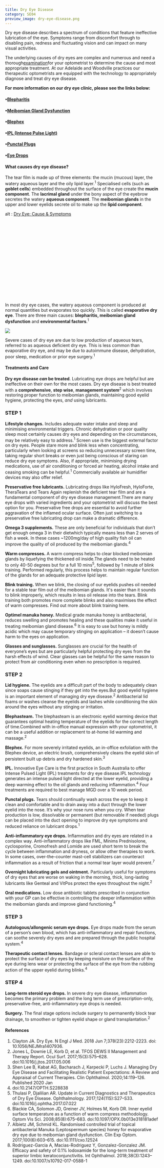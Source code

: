 ```yaml
---
title: Dry Eye Disease
category: SE04
preview_image: dry-eye-disease.png
---
```

<div class="employee-heading"> <p>

Dry eye disease describes a spectrum of conditions that feature ineffective lubrication of the eye. Symptoms range from discomfort through to disabling pain, redness and fluctuating vision and can impact on many visual activities.

The underlying causes of dry eyes are complex and numerous and need a thorough[examination](https://www.innovativeeyecare.com.au/what-we-do/eye-exam)for your optometrist to determine the cause and most appropriate treatment. At our Adelaide and Woodville practices our therapeutic optometrists are equipped with the technology to appropriately diagnose and treat dry eye disease.

**For more information on our dry eye clinic, please see the links below:**

#### •[Blepharitis](https://www.innovativeeyecare.com.au/what-we-do/blepharitis)

#### •[Meibomian Gland Dysfunction](https://www.innovativeeyecare.com.au/what-we-do/meibomian-gland-dysfunction)

#### •[Blephex](https://www.innovativeeyecare.com.au/what-we-do/blephex)

#### •[IPL (Intense Pulse Light)](https://www.innovativeeyecare.com.au/what-we-do/ipl)

#### •[Punctal Plugs](https://www.innovativeeyecare.com.au/what-we-do/punctal-plugs)

#### •[Eye Drops](https://www.innovativeeyecare.com.au/what-we-do/eye-drops)

</p></div>

#### What causes dry eye disease?

The tear film is made up of three elements: the mucin (mucous) layer, the watery aqueous layer and the oily lipid layer.<sup>1</sup> Specialised cells (such as **goblet cells**) embedded throughout the surface of the eye create the **mucin component**. The **lacrimal gland** under the bony aspect of the eyebrow secretes the watery **aqueous component**. The **meibomian glands** in the upper and lower eyelids secrete oil to make up the **lipid component**.

<div class="myWrapper" style="position: relative; padding-bottom: 56.25%; height: 0;"><!--\\\\\\\\\\\\\\\\\\[if IE]><iframe frameborder="0" type="text/html" src="https://2689-2347.captiv8online.com/animations/embed/one/dry-eye-cause-symptoms?player_width=100%&player_height=100%&site_company_language=34&autostart=false" width="100%" height="100%" style="position:absolute;top:0;left:0;width:100%;height:100%;"></iframe><!\\\\\\\\\\\\\\\\\\[endif]--><!--\\\\\\\\\\\\\\\\\\[if !IE]> <--><object data="https://2689-2347.captiv8online.com/animations/embed/one/dry-eye-cause-symptoms?player_width=100%&player_height=100%&site_company_language=34&autostart=false" type="text/html" width="100%" height="100%" style="position:absolute;top:0;left:0;width:100%;height:100%;">  alt : <a href="https://2689-2347.captiv8online.com/animations/embed/one/dry-eye-cause-symptoms?player_width=100%&player_height=100%&site_company_language=34&autostart=false">Dry Eye: Cause & Symptoms</a></object><!--> <!\\\\\\\\\\\\\\\\\\[endif]--></div>

In most dry eye cases, the watery aqueous component is produced at normal quantities but evaporates too quickly. This is called **evaporative dry eye**. There are three main causes: **blepharitis, meibomian gland dysfunction** and **environmental factors**.<sup>1</sup>

![](/uploads/dry-eye-causes.jpg)

Severe cases of dry eye are due to low production of aqueous tears, referred to as aqueous deficient dry eye. This is less common than evaporative dry eye, and may be due to autoimmune disease, dehydration, poor sleep, medication or prior eye surgery.<sup>1</sup>

#### Treatments and Care

**Dry eye disease *can* be treated**. Lubricating eye drops are helpful but are ineffective on their own for the most cases. Dry eye disease is best treated with a **comprehensive**, **step wise**, **management system**<sup>2</sup> which involves restoring proper function to meibomian glands, maintaining good eyelid hygiene, protecting the eyes, *and* using lubricants.

### STEP 1

**Lifestyle changes.** Includes adequate water intake and sleep and minimising environmental triggers. Chronic dehydration or poor quality sleep most certainly causes dry eyes and depending on the circumstances, may be relatively easy to address.<sup>1</sup> Screen use is the biggest external factor on dry eyes. People stare more and blink less when concentrating, particularly when looking at screens so reducing unnecessary screen time, taking regular short breaks or even just being conscious of staring can reduce dry eye symptoms. Also, if appropriate, minimising drying medications, use of air conditioning or forced air heating, alcohol intake and ceasing smoking can be helpful​.<sup>1</sup> Commercially available air humidifier devices may also offer relief.

**Preservative free lubricants.** Lubricating drops like HyloFresh, HyloForte, TheraTears and Tears Again replenish the deficient tear film and are a fundamental component of dry eye disease management.There are many eye drops with varied ingredients and your optometrist will discuss the best option for you. Preservative free drops are essential to avoid further aggravation of the inflamed ocular surface. Often just switching to a preservative free lubricating drop can make a dramatic difference.

**Omega 3 supplements.** These are only beneficial for individuals that don’t get enough omega 3 in their dietwhich typically means less than 2 serves of fish a week. In these cases ~1200mg/day of high quality fish oil can improve the quality of oil produced by the meibomian glands.<sup>4</sup>

**Warm compresses.** A warm compress helps to clear blocked meibomian glands by liquefying the thickened oil inside.The glands need to be heated to only 40-50 degrees but for a full 10 mins<sup>5</sup>, followed by 1 minute of blink training. Performed regularly, this process helps to maintain regular function of the glands for an adequate protective lipid layer.

**Blink training.** When we blink, the closing of our eyelids pushes oil needed for a stable tear film out of the meibomian glands. It's easier than it sounds to blink improperly, which results in less oil release into the tears. Blink training both promotes more complete blinks and also maximises the effect of warm compresses. Find out more about blink training here.

**Optimel manuka honey.** Medical grade manuka honey is antibacterial, reduces swelling and promotes healing and these qualities make it useful in treating meibomian gland disease.<sup>6</sup> It is easy to use but honey is mildly acidic which may cause temporary stinging on application – it doesn’t cause harm to the eyes on application.

**Glasses and sunglasses.** Sunglasses are crucial for the health of everyone’s eyes but are particularly helpful protecting dry eyes from the harsh effects of wind. Clear glasses can be helpful for the same reason to protect from air conditioning even when no prescription is required.

### STEP 2

**Lid hygiene.** The eyelids are a difficult part of the body to adequately clean since soaps cause stinging if they get into the eyes.But good eyelid hygiene is an important element of managing dry eye disease.<sup>2</sup> Antibacterial lid foams or washes cleanse the eyelids and lashes while conditioning the skin around the eyes without any stinging or irritation.

**Blephasteam.** The blephasteam is an electronic eyelid warming device that guarantees optimal heating temperature of the eyelids for the correct length of time.Combined with in-office manual expression with your optometrist, it can be a useful addition or replacement to at-home lid warming and massage.<sup>2</sup>

**Blephex.** For more severely irritated eyelids, an in-office exfoliation with the Blephex device, an electric brush, comprehensively cleans the eyelid skin of persistent built up debris and dry hardened skin.<sup>3</sup>

**IPL.** Innovative Eye Care is the first practice in South Australia to offer Intense Pulsed Light (IPL) treatments for dry eye disease.IPL technology generates an intense pulsed light directed at the lower eyelid, providing a deep warming effect to the oil glands and reducing inflammation.<sup>4</sup> Four treatments are required to best manage MGD over a 10 week period.

**Punctal plugs.** Tears should continually wash across the eye to keep it clean and comfortable and to drain away into a duct through the lower eyelid into the nose. It’s why your nose runs when you cry. When tear production is low, dissolvable or permanent (but removable if needed) plugs can be placed into the duct opening to improve dry eye symptoms and reduced reliance on lubricant drops.<sup>1</sup>

**Anti-inflammatory eye drops.** Inflammation and dry eyes are related in a complex way. Anti-inflammatory drops like FML, Minims Prednisolone, cyclosporine, Cromofresh and Lomide are used short term to break the cycle between inflammation and dryness, or allow other therapies to work. In some cases, over-the-counter mast-cell stabilizers can counteract inflammation as a result of friction that a normal tear layer would prevent.<sup>7</sup>

**Overnight lubricating gels and ointment.** Particularly useful for symptoms of dry eyes that are worse on waking in the morning, thick, long-lasting lubricants like Genteal and VitPos protect the eyes throughout the night.<sup>2</sup>

**Oral medications.** Low dose antibiotic tablets prescribed in conjunction with your GP can be effective in controlling the deeper inflammation within the meibomian glands and improve gland functioning.<sup>4</sup>

### STEP 3

**Autologous/allongenic serum eye drops.** Eye drops made from the serum of a person’s own blood, which has anti-inflammatory and repair functions, can soothe severely dry eyes and are prepared through the public hospital system.<sup>4</sup>

**Therapeutic contact lenses.** Bandage or scleral contact lenses are able to protect the surface of dry eyes by keeping moisture on the surface of the eye during lens wear or protecting the surface of the eye from the rubbing action of the upper eyelid during blinks.<sup>4<sup>

### STEP 4

**Long-term steroid eye drops.** In severe dry eye disease, inflammation becomes the primary problem and the long term use of prescription-only, preservative-free, anti-inflammatory eye drops is needed.

**Surgery.** The final stage options include surgery to permanently block tear drainage, to smoothen or tighten eyelid shape or gland transplantation.<sup>2</sup>

#### References

1. Clayton JA. Dry Eye. N Engl J Med. 2018 Jun 7;378(23):2212-2223. doi: 10.1056/NEJMra1407936.
2. Jones L, Downie LE, Korb D, et al. TFOS DEWS II Management and Therapy Report. Ocul Surf. 2017;15(3):575–628. doi:10.1016/j.jtos.2017.05.006
3. Shen Lee B, Kabat AG, Bacharach J, Karpecki P, Luchs J. Managing Dry Eye Disease and Facilitating Realistic Patient Expectations: A Review and Appraisal of Current Therapies. Clin Ophthalmol. 2020;14:119–126. Published 2020 Jan
4. doi:10.2147/OPTH.S228838
5. Thulasi P, Djalilian AR. Update in Current Diagnostics and Therapeutics of Dry Eye Disease. Ophthalmology. 2017;124(11S):S27–S33. doi:10.1016/j.ophtha.2017.07.022
6. Blackie CA, Solomon JD, Greiner JV, Holmes M, Korb DR. Inner eyelid surface temperature as a function of warm compress methodology. Optom Vis Sci. 2008;85(8):675–683. doi:10.1097/OPX.0b013e318181adef
7. Albietz JM, Schmid KL. Randomised controlled trial of topical antibacterial Manuka (Leptospermum species) honey for evaporative dry eye due to meibomian gland dysfunction. Clin Exp Optom. 2017;100(6):603–615. doi:10.1111/cxo.12524
8. Rodriguez-Garcia A, Macias-Rodriguez Y, Gonzalez-Gonzalez JM. Efficacy and safety of 0.1% lodoxamide for the long-term treatment of superior limbic keratoconjunctivitis. Int Ophthalmol. 2018;38(3):1243–1249. doi:10.1007/s10792-017-0588-1